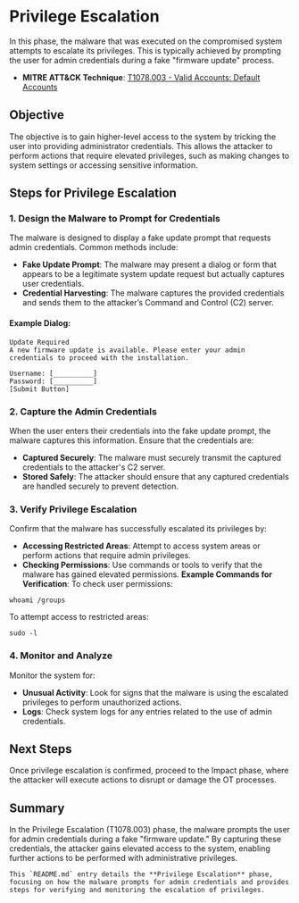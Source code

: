 # Privilege Escalation

In this phase, the malware that was executed on the compromised system attempts to escalate its privileges. This is typically achieved by prompting the user for admin credentials during a fake "firmware update" process.

- **MITRE ATT&CK Technique**: [T1078.003 - Valid Accounts: Default Accounts](https://attack.mitre.org/techniques/T1078/003/)

## Objective

The objective is to gain higher-level access to the system by tricking the user into providing administrator credentials. This allows the attacker to perform actions that require elevated privileges, such as making changes to system settings or accessing sensitive information.

## Steps for Privilege Escalation

### 1. Design the Malware to Prompt for Credentials

The malware is designed to display a fake update prompt that requests admin credentials. Common methods include:

- **Fake Update Prompt**: The malware may present a dialog or form that appears to be a legitimate system update request but actually captures user credentials.
- **Credential Harvesting**: The malware captures the provided credentials and sends them to the attacker’s Command and Control (C2) server.

#### Example Dialog:

```
Update Required
A new firmware update is available. Please enter your admin credentials to proceed with the installation.

Username: [__________]
Password: [__________]
[Submit Button]
```

### 2. Capture the Admin Credentials
When the user enters their credentials into the fake update prompt, the malware captures this information. Ensure that the credentials are:

- **Captured Securely**: The malware must securely transmit the captured credentials to the attacker's C2 server.
- **Stored Safely**: The attacker should ensure that any captured credentials are handled securely to prevent detection.
### 3. Verify Privilege Escalation
Confirm that the malware has successfully escalated its privileges by:

- **Accessing Restricted Areas**: Attempt to access system areas or perform actions that require admin privileges.
- **Checking Permissions**: Use commands or tools to verify that the malware has gained elevated permissions.
**Example Commands for Verification**:
To check user permissions:

```
whoami /groups
```
To attempt access to restricted areas:

```
sudo -l
```
### 4. Monitor and Analyze
Monitor the system for:

- **Unusual Activity**: Look for signs that the malware is using the escalated privileges to perform unauthorized actions.
- **Logs**: Check system logs for any entries related to the use of admin credentials.

## Next Steps
Once privilege escalation is confirmed, proceed to the Impact phase, where the attacker will execute actions to disrupt or damage the OT processes.

## Summary
In the Privilege Escalation (T1078.003) phase, the malware prompts the user for admin credentials during a fake "firmware update." By capturing these credentials, the attacker gains elevated access to the system, enabling further actions to be performed with administrative privileges.

```
This `README.md` entry details the **Privilege Escalation** phase, focusing on how the malware prompts for admin credentials and provides steps for verifying and monitoring the escalation of privileges.
```
